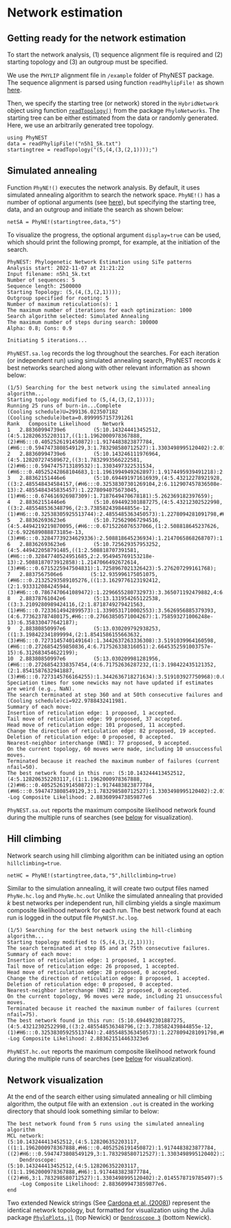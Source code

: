 # Network estimation

## Getting ready for the network estimation
To start the network analysis, (1) sequence alignment file is required and (2) starting topology and (3) an outgroup must be specified.

We use the `PHYLIP` alignment file in `/example` folder of PhyNEST package. The sequence alignment is parsed using function `readPhylipFile!` as shown [here](https://sungsik-kong.github.io/PhyNEST.jl/dev/manual/input/#Parsing-DNA-alignment-data). 

Then, we specify the starting tree (or network) stored in the `HybridNetwork` object using function [`readTopology()`](https://crsl4.github.io/PhyloNetworks.jl/latest/lib/public/#PhyloNetworks.readTopology) from the package `PhyloNetworks`. The starting tree can be either estimated from the data or randomly generated. Here, we use an arbitrarily generated tree topology.

```@julia netest
using PhyNEST
data = readPhylipFile!("n5h1_5k.txt")
startingtree = readTopology("(5,(4,(3,(2,1))));")
```

## Simulated annealing
Function `PhyNE!()` executes the network analysis. By default, it uses simulated annealing algorithm to search the network space. `PhyNE!()` has a number of optional arguments (see [here](https://sungsik-kong.github.io/PhyNEST.jl/dev/#PhyNEST.PhyNE!)), but specifying the starting tree, data, and an outgroup and initiate the search as shown below: 
```@julia netest
netSA = PhyNE!(startingtree,data,"5")
```
To visualize the progress, the optional argument `display=true` can be used, which should print the following prompt, for example, at the initiation of the search.

    PhyNEST: Phylogenetic Network Estimation using SiTe patterns
    Analysis start: 2022-11-07 at 21:21:22
    Input filename: n5h1_5k.txt
    Number of sequences: 5 
    Sequence length: 2500000
    Starting Topology: (5,(4,(3,(2,1))));
    Outgroup specified for rooting: 5
    Number of maximum reticulation(s): 1
    The maximum number of iterations for each optimization: 1000
    Search algorithm selected: Simulated Annealing
    The maximum number of steps during search: 100000
    Alpha: 0.8; Cons: 0.9

    Initiating 5 iterations...

`PhyNEST.sa.log` records the log throughout the searches. For each iteration (or independent run) using simulated annealing search, PhyNEST records *k* best networks searched along with other relevant information as shown below:

    (1/5) Searching for the best network using the simulated annealing algorithm...
    Starting topology modified to (5,(4,(3,(2,1))));
    Running 25 runs of burn-in...Complete 
    (Cooling schedule)U=299136.023507182
    (Cooling schedule)beta=0.8999957157391261
    Rank   Composite Likelihood    Network
    1	2.88360994739e6         (5:10.143244413452512,(4:5.128206352203117,((1:1.1962000978367888,(2)#H6:::0.4052526191450872):1.9174483823877784,(#H6:::0.5947473808549129,3:1.783298580712527):1.3303498995120402):2.0145578719785497):5.015038061249395);
    2	2.88360994739e6         (5:10.143246111976964,(4:5.128207274589672,((3:1.7832993566222581,(2)#H6:::0.5947475713189532):1.3303497322531534,(#H6:::0.40525242868104683,1:1.1961994949262897):1.9174495939491218):2.01455818571426):5.0150388373872925);
    3	2.88362151446e6         (5:10.694491971616939,(4:5.43212278921928,((3:2.485548434584157,(#H6:::0.32538307301269104,2:6.112907457836508e-13):2.4855484345835457):1.2278094075673045,(1)#H6:::0.674616926987309):1.7187649470678181):5.262369182397659);
    4	2.88362151446e6         (5:10.694492301887275,(4:5.43212302522998,((3:2.485548536348796,(2:3.738582439844855e-12,(1)#H6:::0.32538305925513744):2.4855485363450573):1.2278094281091798,#H6:::0.6746169407448626):1.7187650607720037):5.262369276657295);
    5	2.88362693623e6         (5:10.725629067294516,(4:5.4494219219870095,(#H6:::0.6715226076537066,(1:2.508818645237626,(2:6.922689088873185e-13,(3)#H6:::0.32847739234629336):2.508818645236934):1.2147065868268707):1.7258966899225126):5.276207145307507);
    6	2.88362693623e6         (5:10.725629357953252,(4:5.449422058791485,((1:2.508818707391581,(#H6:::0.32847740524951685,2:2.954945769153218e-13):2.5088187073912858):1.2147066492672614,(3)#H6:::0.6715225947504831):1.7258967021326423):5.276207299161768);
    7	2.8837567506e6         (5:12.935996175051075,(#H6:::0.21325293589105276,((1:3.1629776123192412,(2:1.933312084245944,(3)#H6:::0.7867470641089472):1.2296655280732973):3.365071192479882,4:6.528048804799123):1.170591428480983):5.237355941770969);
    8	2.88378761042e6         (5:13.131954265122538,((3:3.2109280989424116,(2:1.8718749279421563,(1)#H6:::0.7233614942899573):1.3390531710002553):3.5626956885379393,(4:6.773623787480175,#H6:::0.27663850571004267):1.758593271006248e-13):6.358330477642187);
    9	2.88380850997e6         (5:13.030209792938253,((1:3.198422341899994,(2:1.8541586155663632,(3)#H6:::0.7273145740149164):1.3442637263336308):3.5191039964160598,(#H6:::0.2726854259850836,4:6.717526338316051):2.6645352591003757e-15):6.312683454622199);
    10	2.88380850997e6         (5:13.030209981281956,(#H6:::0.27268542338357454,(4:6.71752636287232,(1:3.198422435121352,(2:1.8541587632941887,(3)#H6:::0.7273145766164255):1.3442636718271634):3.519103927750968):0.0):6.312683618409636);
    Speciation times for some newicks may not have updated if estimates are weird (e.g., NaN).
    The search terminated at step 360 and at 50th consecutive failures and (Cooling schedule)ci=922.9788432411981.
    Summary of each move:
    Insertion of reticulation edge: 1 proposed, 1 accepted.
    Tail move of reticulation edge: 99 proposed, 37 accepted. 
    Head move of reticulation edge: 101 proposed, 11 accepted.
    Change the direction of reticulation edge: 82 proposed, 19 accepted.
    Deletion of reticulation edge: 0 proposed, 0 accepted.
    Nearest-neighbor interchange (NNI): 77 proposed, 9 accepted.
    On the current topology, 60 moves were made, including 10 unsuccessful moves.
    Terminated because it reached the maximum number of failures (current nfail=50).
    The best network found in this run: (5:10.143244413452512,(4:5.128206352203117,((1:1.1962000978367888,(2)#H6:::0.4052526191450872):1.9174483823877784,(#H6:::0.5947473808549129,3:1.783298580712527):1.3303498995120402):2.0145578719785497):5.015038061249395);
    -Log Composite Likelihood: 2.8836099473859877e6 

`PhyNEST.sa.out` reports the maximum composite likelihood network found during the multiple runs of searches (see [below](https://sungsik-kong.github.io/PhyNEST.jl/dev/manual/networkest/#Network-visualization) for visualization). 
## Hill climbing
Network search using hill climbing algorithm can be initiated using an option `hillclimbing=true`.

```@julia netest
netHC = PhyNE!(startingtree,data,"5",hillclimbing=true)
```

Similar to the simulation annealing, it will create two output files named `PhyNe.hc.log` and `PhyNe.hc.out` Unlike the simulated annealing that provided *k* best networks per independent run, hill climbing yields a single maximum composite likelihood network for each run. The best network found at each run is logged in the output file `PhyNEST.hc.log`.

    (1/5) Searching for the best network using the hill-climbing algorithm...
    Starting topology modified to (5,(4,(3,(2,1))));
    The search terminated at step 85 and at 75th consecutive failures.
    Summary of each move:
    Insertion of reticulation edge: 1 proposed, 1 accepted.
    Tail move of reticulation edge: 26 proposed, 1 accepted. 
    Head move of reticulation edge: 28 proposed, 0 accepted.
    Change the direction of reticulation edge: 8 proposed, 1 accepted.
    Deletion of reticulation edge: 0 proposed, 0 accepted.
    Nearest-neighbor interchange (NNI): 22 proposed, 0 accepted.
    On the current topology, 96 moves were made, including 21 unsuccessful moves.
    Terminated because it reached the maximum number of failures (current nfail=75).
    The best network found in this run: (5:10.694492301887275,(4:5.43212302522998,((3:2.485548536348796,(2:3.738582439844855e-12,(1)#H6:::0.32538305925513744):2.4855485363450573):1.2278094281091798,#H6:::0.6746169407448626):1.7187650607720037):5.262369276657295);
    -Log Composite Likelihood: 2.883621514463323e6 

`PhyNEST.hc.out` reports the maximum composite likelihood network found during the multiple runs of searches (see [below](https://sungsik-kong.github.io/PhyNEST.jl/dev/manual/networkest/#Network-visualization) for visualization). 

## Network visualization
At the end of the search either using simulated annealing or hill climbing algorithm, the output file with an extension `.out` is created in the working directory that should look something similar to below:

    The best network found from 5 runs using the simulated annealing algorithm
    MCL network: 
    (5:10.143244413452512,(4:5.128206352203117,((1:1.1962000978367888,#H6:::0.4052526191450872):1.9174483823877784,((2)#H6:::0.5947473808549129,3:1.783298580712527):1.3303498995120402):2.0145578719785497):5.015038061249395);
        Dendroscope: 
    (5:10.143244413452512,(4:5.128206352203117,((1:1.1962000978367888,#H6):1.9174483823877784,((2)#H6,3:1.783298580712527):1.3303498995120402):2.0145578719785497):5.015038061249395);
        -Log Composite Likelihood: 2.8836099473859877e6.
    end

Two extended Newick strings (See [Cardona et al.,(2008)](https://doi.org/10.1186/1471-2105-9-532)) represent the identical network topology, but formatted for visualization using the Julia package [`PhyloPlots.jl`](https://github.com/cecileane/PhyloPlots.jl) (top Newick) or [`Dendroscope 3`](https://uni-tuebingen.de/en/fakultaeten/mathematisch-naturwissenschaftliche-fakultaet/fachbereiche/informatik/lehrstuehle/algorithms-in-bioinformatics/software/dendroscope/) (bottom Newick).